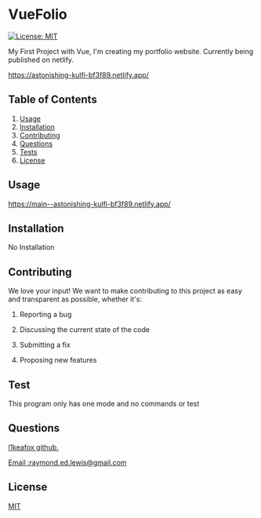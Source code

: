 # VueFolio

[![License: MIT](https://img.shields.io/badge/License-MIT-yellow.svg)](https://opensource.org/licenses/MIT)

My First Project with Vue, I'm creating my portfolio website.  Currently being published on netlify. 

https://astonishing-kulfi-bf3f89.netlify.app/


## Table of Contents

1.  [Usage](#Usage)
2.  [Installation](#Installation)
3.  [Contributing](#Contributing)
4.  [Questions](#Questions)
5.  [Tests](#Tests)
6.  [License](#License)

## Usage

https://main--astonishing-kulfi-bf3f89.netlify.app/

## Installation

No Installation

## Contributing

We love your input! We want to make contributing to this project as easy and transparent as possible, whether it's:

1.  Reporting a bug

2.  Discussing the current state of the code

3.  Submitting a fix

4.  Proposing new features

## Test

This program only has one mode and no commands or test

## Questions

<a href='https://github.com/l1keafox'>l1keafox github.</a>

<a href="mailto: raymond.ed.lewis@gmail.com">Email :raymond.ed.lewis@gmail.com</a>

## License

[MIT](https://choosealicense.com/licenses/mit/)
